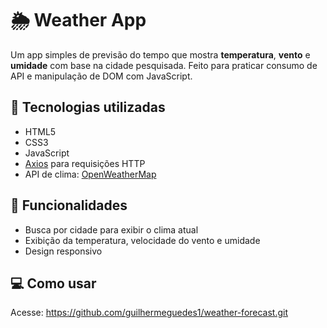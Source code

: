 # 🌦️ Weather App

Um app simples de previsão do tempo que mostra **temperatura**, **vento** e **umidade** com base na cidade pesquisada. Feito para praticar consumo de API e manipulação de DOM com JavaScript.

## 🚀 Tecnologias utilizadas

- HTML5  
- CSS3  
- JavaScript   
- [Axios](https://axios-http.com/) para requisições HTTP  
- API de clima: [OpenWeatherMap](https://openweathermap.org/api)

## 🔧 Funcionalidades

- Busca por cidade para exibir o clima atual
- Exibição da temperatura, velocidade do vento e umidade
- Design responsivo

## 💻 Como usar

Acesse:
    https://github.com/guilhermeguedes1/weather-forecast.git
